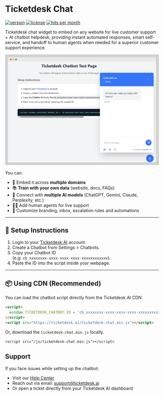 # Ticketdesk Chat

[![version](https://img.shields.io/npm/v/ticketdesk-chat.svg)](https://www.npmjs.com/package/ticketdesk-chat)
[![license](https://img.shields.io/npm/l/ticketdesk-chat.svg)](https://www.npmjs.com/package/ticketdesk-chat)
[![hits per month](https://data.jsdelivr.com/v1/package/npm/ticketdesk-chat/badge)](https://www.jsdelivr.com/package/npm/ticketdesk-chat)

Ticketdesk chat widget to embed on any website for live customer support + AI chatbot helpdesk, providing instant automated responses, smart self-service, and handoff to human agents when needed for a superior customer support experience.

![Ticketdesk AI Chatbot](/assets/ticketdesk-ai-chatbot.png)

You can:

- 🚀 Embed it across **multiple domains**
- 📚 **Train with your own data** (website, docs, FAQs)
- 🤖 Connect with **multiple AI models** (ChatGPT, Gemini, Claude, Perplexity, etc.)
- 👩‍💼 Add human agents for live support
- 🎨 Customize branding, inbox, escalation rules and automations

---

## 🚀 Setup Instructions

1. Login to your [Ticketdesk AI](https://ticketdesk.ai) account.
2. Create a Chatbot from Settings > Chatbots.
3. Copy your Chatbot ID  
   (e.g: `cb_xxxxxxxx-xxxx-xxxx-xxxx-xxxxxxxxxxxx`).
4. Paste the ID into the script inside your webpage.

---

## 📦 Using CDN (Recommended)

You can load the chatbot script directly from the Ticketdesk AI CDN:

```html
<script>
  window.TICKETDESK_CHATBOT_ID = 'cb_xxxxxxxx-xxxx-xxxx-xxxx-xxxxxxxxxxxx'; // Replace with your ID
</script>
<script src="https://ticketdesk.ai/ticketdesk-chat.min.js"></script>
```

Or, download the `ticketdesk-chat.min.js` locally.

```
<script src="/js/ticketdesk-chat.min.js"></script>
```

## Support

If you face issues while setting up the chatbot:

- Visit our [Help Center](https://ticketdesk.ai/docs)
- Reach out via email: support@ticketdesk.ai
- Or open a ticket directly from your Ticketdesk AI dashboard
